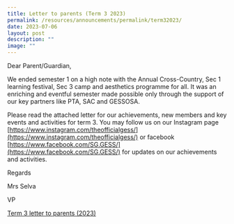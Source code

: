 ```yaml
---
title: Letter to parents (Term 3 2023)
permalink: /resources/announcements/permalink/term32023/
date: 2023-07-06
layout: post
description: ""
image: ""
---
```


Dear Parent/Guardian,

We ended semester 1 on a high note with the Annual Cross-Country, Sec 1 learning festival, Sec 3 camp and aesthetics programme for all. It was an enriching and eventful semester made possible only through the support of our key partners like PTA, SAC and GESSOSA.

Please read the attached letter for our achievements, new members and key events and activities for term 3. You may follow us on our Instagram page [https://www.instagram.com/theofficialgess/](https://www.instagram.com/theofficialgess/) or facebook [https://www.facebook.com/SG.GESS/](https://www.facebook.com/SG.GESS/) for updates on our achievements and activities.

Regards

Mrs Selva

VP

[Term 3 letter to parents (2023) ]()
